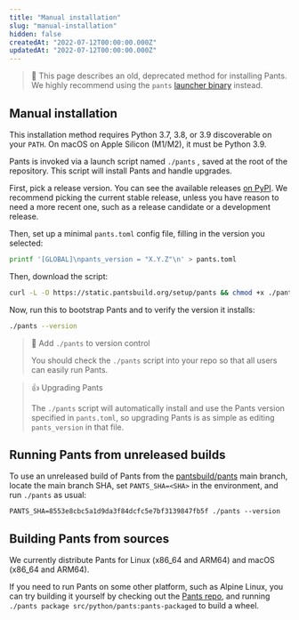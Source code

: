 ```yaml
---
title: "Manual installation"
slug: "manual-installation"
hidden: false
createdAt: "2022-07-12T00:00:00.000Z"
updatedAt: "2022-07-12T00:00:00.000Z"
---
```


> 🚧 This page describes an old, deprecated method for installing Pants. 
> We highly recommend using the `pants` [launcher binary](doc:installation) instead.

Manual installation
-------------------

This installation method requires Python 3.7, 3.8, or 3.9 discoverable on your `PATH`. On macOS on Apple Silicon (M1/M2), it must be Python 3.9. 

Pants is invoked via a launch script named `./pants` , saved at the root of the repository. This script will install Pants and handle upgrades.

First, pick a release version. You can see the available releases [on PyPI](https://pypi.org/project/pantsbuild.pants/). We recommend picking the current stable release, unless you have reason to need a more recent one, such as a release candidate or a development release.

Then, set up a minimal `pants.toml` config file, filling in the version you selected:

```bash
printf '[GLOBAL]\npants_version = "X.Y.Z"\n' > pants.toml
```

Then, download the script:

```bash
curl -L -O https://static.pantsbuild.org/setup/pants && chmod +x ./pants
```

Now, run this to bootstrap Pants and to verify the version it installs:

```bash
./pants --version
```

> 📘 Add `./pants` to version control
> 
> You should check the `./pants` script into your repo so that all users can easily run Pants.

> 👍 Upgrading Pants
> 
> The `./pants` script will automatically install and use the Pants version specified in `pants.toml`, so upgrading Pants is as simple as editing `pants_version` in that file.

Running Pants from unreleased builds
------------------------------------

To use an unreleased build of Pants from the [pantsbuild/pants](https://github.com/pantsbuild/pants) main branch, locate the main branch SHA, set `PANTS_SHA=<SHA>` in the environment, and run `./pants` as usual:

```
PANTS_SHA=8553e8cbc5a1d9da3f84dcfc5e7bf3139847fb5f ./pants --version
```

Building Pants from sources
---------------------------

We currently distribute Pants for Linux (x86_64 and ARM64) and macOS (x86_64 and ARM64).

If you need to run Pants on some other platform, such as Alpine Linux, you can try building it yourself by checking out the [Pants repo](https://github.com/pantsbuild/pants), and running `./pants package src/python/pants:pants-packaged` to build a wheel.

